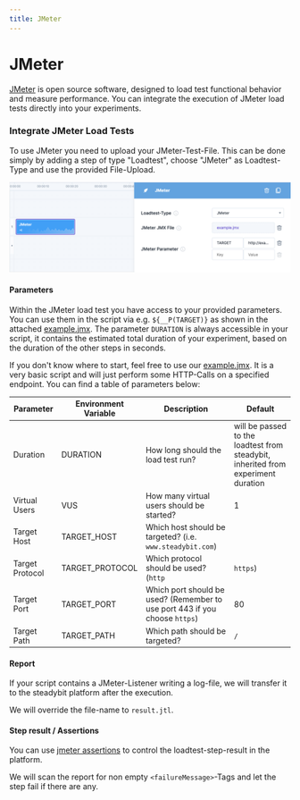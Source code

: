 ```yaml
---
title: JMeter
---
```


# JMeter

[JMeter](https://jmeter.apache.org/) is open source software, designed to load test functional behavior and measure performance. You can integrate the execution of JMeter load tests directly into your experiments.

### Integrate JMeter Load Tests

To use JMeter you need to upload your JMeter-Test-File. This can be done simply by adding a step of type "Loadtest", choose "JMeter" as Loadtest-Type and use the provided File-Upload.

![Experiment with JMeter Load Test](jmeter-experiment.png)

#### Parameters

Within the JMeter load test you have access to your provided parameters. You can use them in the script via e.g. `${__P(TARGET)}` as shown in the attached [example.jmx](jmeter-example.jmx). The parameter `DURATION` is always accessible in your script, it contains the estimated total duration of your experiment, based on the duration of the other steps in seconds.

If you don't know where to start, feel free to use our [example.jmx](jmeter-example.jmx). It is a very basic script and will just perform some HTTP-Calls on a specified endpoint. You can find a table of parameters below:

| Parameter       | Environment Variable | Description                                                                 | Default                                                                           | 
|-----------------|----------------------|-----------------------------------------------------------------------------|-----------------------------------------------------------------------------------|
| Duration        | DURATION             | How long should the load test run?                                          | will be passed to the loadtest from steadybit, inherited from experiment duration |
| Virtual Users   | VUS                  | How many virtual users should be started?                                   | 1                                                                                 | 
| Target Host     | TARGET\_HOST         | Which host should be targeted? (i.e. `www.steadybit.com`)                   |                                                                                   |
| Target Protocol | TARGET\_PROTOCOL     | Which protocol should be used? (`http`                                      | `https`)                                                                          | `http` | 
| Target Port     | TARGET\_PORT         | Which port should be used? (Remember to use port 443 if you choose `https`) | 80                                                                                | 
| Target Path     | TARGET\_PATH         | Which path should be targeted?                                              | `/`                                                                               |

#### Report

If your script contains a JMeter-Listener writing a log-file, we will transfer it to the steadybit platform after the execution.

We will override the file-name to `result.jtl`.

#### Step result / Assertions

You can use [jmeter assertions](https://jmeter.apache.org/usermanual/component\_reference.html#assertions) to control the loadtest-step-result in the platform.

We will scan the report for non empty `<failureMessage>`-Tags and let the step fail if there are any.
